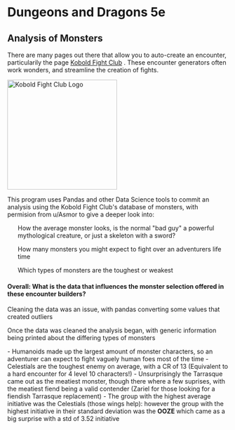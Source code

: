 <h1>Dungeons and Dragons 5e</h1>
<h2>Analysis of Monsters</h2>
<p>There are many pages out there that allow you
to auto-create an encounter, particularily the page 
<a href="https://kobold.club/fight/#/encounter-builder">Kobold Fight Club</a>
. These encounter generators often work wonders, and streamline the creation of fights.
</p>
<img src="https://kobold.club/fight/images/logo.png" alt="Kobold Fight Club Logo" width="250", height="250"></img>
<p>This program uses Pandas and other Data Science tools to commit an analysis using the Kobold Fight Club's database of monsters, with permision from u/Asmor to
give a deeper look into: </p>
<ul>How the average monster looks, is the normal "bad guy" a powerful mythological creature, or just a skeleton with a sword?</ul>
<ul>How many monsters you might expect to fight over an adventurers life time</ul>
<ul>Which types of monsters are the toughest or weakest</ul>
<h4>Overall: What is the data that influences the monster selection offered in these encounter builders?</h4>

<p>Cleaning the data was an issue, with pandas converting some values that created outliers</p>
<p>Once the data was cleaned the analysis began, with generic information being printed about the differing types of monsters
</p>
- Humanoids made up the largest amount of monster characters, so an adventurer can expect to fight vaguely human foes most of the time
- Celestials are the toughest enemy on average, with a CR of 13 (Equivalent to a hard encounter for 4 level 10 characters!)
- Unsurprisingly the Tarrasque came out as the meatiest monster, though there where a few suprises, with the meatiest fiend being a valid contender (Zariel for those looking for a fiendish Tarrasque replacement)
- The group with the highest average initiative was the Celestials (those wings help):  however the group with the highest initiative in their standard deviation was the <b>OOZE</b> which came as a big surprise with a std of 3.52 initiative 


